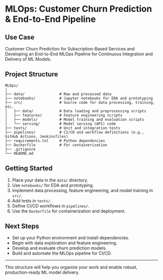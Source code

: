 # MLOps: Customer Churn Prediction & End-to-End Pipeline

## Use Case
Customer Churn Prediction for Subscription-Based Services and Developing an End-to-End MLOps Pipeline for Continuous Integration and Delivery of ML Models.

## Project Structure

```
MLOps/
│
├── data/                # Raw and processed data
├── notebooks/           # Jupyter notebooks for EDA and prototyping
├── src/                 # Source code for data processing, training, etc.
│   ├── data/            # Data loading and preprocessing scripts
│   ├── features/        # Feature engineering scripts
│   ├── models/          # Model training and evaluation scripts
│   └── serving/         # Model serving (API) code
├── tests/               # Unit and integration tests
├── pipelines/           # CI/CD and workflow definitions (e.g., GitHub Actions, Jenkinsfiles)
├── requirements.txt     # Python dependencies
├── Dockerfile           # For containerization
├── .gitignore
└── README.md
```

## Getting Started
1. Place your data in the `data/` directory.
2. Use `notebooks/` for EDA and prototyping.
3. Implement data processing, feature engineering, and model training in `src/`.
4. Add tests in `tests/`.
5. Define CI/CD workflows in `pipelines/`.
6. Use the `Dockerfile` for containerization and deployment.

## Next Steps
- Set up your Python environment and install dependencies.
- Begin with data exploration and feature engineering.
- Develop and evaluate churn prediction models.
- Build and automate the MLOps pipeline for CI/CD.

---
This structure will help you organize your work and enable robust, production-ready ML model delivery.
